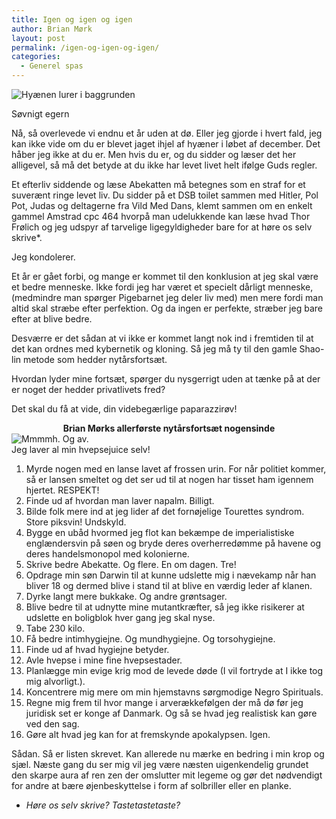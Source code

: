 ```yaml
---
title: Igen og igen og igen
author: Brian Mørk
layout: post
permalink: /igen-og-igen-og-igen/
categories:
  - Generel spas
---
```

<div class="bitImage bitRight" style="width: 208px">
  <img src="http://www.abekat.net/images/hyena.jpg" alt="Hyænen lurer i baggrunden" /></p> <p>
    Søvnigt egern
  </p>
</div>

Nå, så overlevede vi endnu et år uden at dø. Eller jeg gjorde i hvert fald, jeg kan ikke vide om du er blevet jaget ihjel af hyæner i løbet af december. Det håber jeg ikke at du er. Men hvis du er, og du sidder og læser det her alligevel, så må det betyde at du ikke har levet livet helt ifølge Guds regler.  
<!--more-->

  
Et efterliv siddende og læse Abekatten må betegnes som en straf for et suverænt ringe levet liv. Du sidder på et DSB toilet sammen med Hitler, Pol Pot, Judas og deltagerne fra Vild Med Dans, klemt sammen om en enkelt gammel Amstrad cpc 464 hvorpå man udelukkende kan læse hvad Thor Frølich og jeg udspyr af tarvelige ligegyldigheder bare for at høre os selv skrive*.

Jeg kondolerer. 

Et år er gået forbi, og mange er kommet til den konklusion at jeg skal være et bedre menneske. Ikke fordi jeg har været et specielt dårligt menneske, (medmindre man spørger Pigebarnet jeg deler liv med) men mere fordi man altid skal stræbe efter perfektion. Og da ingen er perfekte, stræber jeg bare efter at blive bedre.

Desværre er det sådan at vi ikke er kommet langt nok ind i fremtiden til at det kan ordnes med kybernetik og kloning. Så jeg må ty til den gamle Shao-lin metode som hedder nytårsfortsæt. 

Hvordan lyder mine fortsæt, spørger du nysgerrigt uden at tænke på at der er noget der hedder privatlivets fred?

Det skal du få at vide, din videbegærlige paparazzirøv! 

<center>
  <strong>Brian Mørks allerførste nytårsfortsæt nogensinde</strong>
</center>

<div class="bitImage bitLeft" style="width: 228px">
  <img src="http://www.abekat.net/images/hvepse.jpg" alt="Mmmmh. Og av." /><br /> Jeg laver al min hvepsejuice selv!
</div>

1. Myrde nogen med en lanse lavet af frossen urin. For når politiet kommer, så er lansen smeltet og det ser ud til at nogen har tisset ham igennem hjertet. RESPEKT!  
2. Finde ud af hvordan man laver napalm. Billigt.  
3. Bilde folk mere ind at jeg lider af det fornøjelige Tourettes syndrom. Store piksvin! Undskyld.  
4. Bygge en ubåd hvormed jeg flot kan bekæmpe de imperialistiske englændersvin på søen og bryde deres overherredømme på havene og deres handelsmonopol med kolonierne.  
5. Skrive bedre Abekatte. Og flere. En om dagen. Tre!  
6. Opdrage min søn Darwin til at kunne udslette mig i nævekamp når han bliver 18 og dermed blive i stand til at blive en værdig leder af klanen.  
7. Dyrke langt mere bukkake. Og andre grøntsager.  
8. Blive bedre til at udnytte mine mutantkræfter, så jeg ikke risikerer at udslette en boligblok hver gang jeg skal nyse.  
9. Tabe 230 kilo.  
10. Få bedre intimhygiejne. Og mundhygiejne. Og torsohygiejne.  
11. Finde ud af hvad hygiejne betyder.  
12. Avle hvepse i mine fine hvepsestader.  
13. Planlægge min evige krig mod de levede døde (I vil fortryde at I ikke tog mig alvorligt.).  
14. Koncentrere mig mere om min hjemstavns sørgmodige Negro Spirituals.  
15. Regne mig frem til hvor mange i arverækkefølgen der må dø før jeg juridisk set er konge af Danmark. Og så se hvad jeg realistisk kan gøre ved den sag.  
16. Gøre alt hvad jeg kan for at fremskynde apokalypsen. Igen.

Sådan. Så er listen skrevet. Kan allerede nu mærke en bedring i min krop og sjæl. Næste gang du ser mig vil jeg være næsten uigenkendelig grundet den skarpe aura af ren zen der omslutter mit legeme og gør det nødvendigt for andre at bære øjenbeskyttelse i form af solbriller eller en planke. 

* *Høre os selv skrive? Tastetastetaste?*